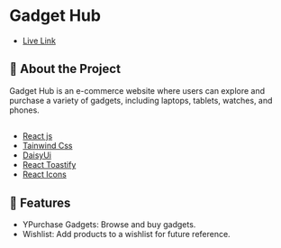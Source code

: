 # Gadget Hub

- [Live Link](https://okokoval-minute.surge.sh/)

## 🚀 About the Project

Gadget Hub is an e-commerce website where users can explore and purchase a variety of gadgets, including laptops, tablets, watches, and phones.

##

- [React js](https://reactjs.org/)
- [Tainwind Css](https://tailwindcss.com/)
- [DaisyUi](https://daisyui.com/)
- [React Toastify](https://www.npmjs.com/package/react-toastify)
- [React Icons](https://react-icons.github.io/react-icons/)

## 🎯 Features

- YPurchase Gadgets: Browse and buy gadgets.
- Wishlist: Add products to a wishlist for future reference.
